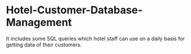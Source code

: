 # Hotel-Customer-Database-Management
It includes some SQL queries which hotel staff can use on a daily basis for getting data of their customers.
